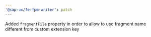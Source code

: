 ```yaml
---
'@sap-ux/fe-fpm-writer': patch
---
```


Added `fragmentFile` property in order to allow to use fragment name different from custom extension key 
